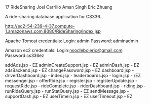 17 RideSharing
Joel Carrillo
Aman Singh
Eric Zhuang

A ride-sharing database application for CS336.

http://ec2-54-236-4-37.compute-1.amazonaws.com:8080/RideSharing/index.jsp

Apache Tomcat credentials:
Login: admin
Password: adminadmin

Amazon ec2 credentials: 
Login:noodleboieric@gmail.com
Password:cs336ez

addAds.jsp - EZ
adminCreateSupport.jsp - EZ
adminDash.jsp - EZ
adsBackend.jsp - EZ
changePassword.jsp - EZ
dashboard.jsp - 
driverDashboard.jsp - 
index.jsp - 
leaderboards.jsp - 
login.jsp - /EZ
messenger.jsp - 
offerRide.jsp - 
register.jsp - 
registerUpdate.jsp - 
requestRide.jsp -
rideComplete.jsp - 
riderDashboard.jsp - 
riding.jsp - 
runRideQuery.jsp - 
runStatQuery.jsp - EZ
sendMessage.jsp - 
supportDash.jsp - EZ
userTimein.jsp - EZ
userTimeout.jsp - EZ



